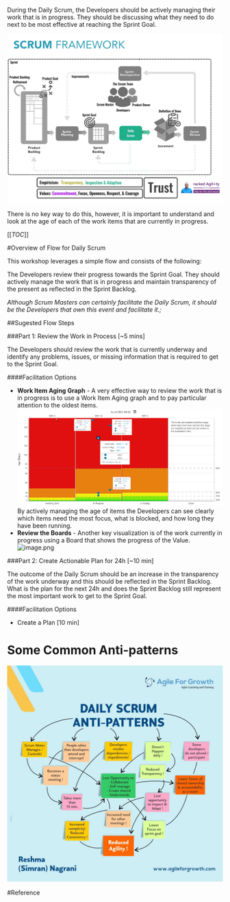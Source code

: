 During the Daily Scrum, the Developers should be actively managing their work that is in progress. They should be discussing what they need to do next to be most effective at reaching the Sprint Goal.

![image.png](/src/.attachments/image-799fdf08-c8fc-4938-ac18-25a4f3f43336.png)

There is no key way to do this, however, it is important to understand and look at the age of each of the work items that are currently in progress.

[[_TOC_]]

#Overview of Flow for Daily Scrum

This workshop leverages a simple flow and consists of the following:

The Developers review their progress towards the Sprint Goal. They should actively manage the work that is in progress and maintain transparency of the present as reflected in the Sprint Backlog. 

_Although Scrum Masters can certainly facilitate the Daily Scrum, it should be the Developers that own this event and facilitate it.;_

##Sugested Flow Steps

###Part 1: Review the Work in Process [~5 mins]

The Developers should review the work that is currently underway and identify any problems, issues, or missing information that is required to get to the Sprint Goal.

####Facilitation Options

- **Work Item Aging Graph** - A very effective way to review the work that is in progress is to use a Work Item Aging graph and to pay particular attention to the oldest items.
![image.png](/src/.attachments/image-8173e6f8-fc98-4b79-a71a-4756d48e5f6d.png)
By actively managing the age of items the Developers can see clearly which items need the most focus, what is blocked, and how long they have been running.
- **Review the Boards** - Another key visualization is of the work currently in progress using a Board that shows the progress of the Value.   
![image.png](/src/.attachments/image-65923cfa-99e0-4b2c-90e2-967a9890cf51.png)

###Part 2: Create Actionable Plan for 24h [~10 min]

The outcome of the Daily Scrum should be an increase in the transparency of the work underway and this should be reflected in the Sprint Backlog. What is the plan for the next 24h and does the Sprint Backlog still represent the most important work to get to the Sprint Goal.

####Facilitation Options

- Create a Plan [10 min]

# Some Common Anti-patterns

![image.png](/src/.attachments/image-61d227be-fe84-4577-860b-179b95e3a3d3.png)

#Reference


